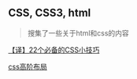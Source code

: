 ## CSS, CSS3, html
> 搜集了一些关于html和css的内容

[【译】22个必备的CSS小技巧](https://juejin.im/post/5c1101875188257afc713809)

[css高阶布局](https://juejin.im/entry/584f9e6461ff4b0058ef8402)
